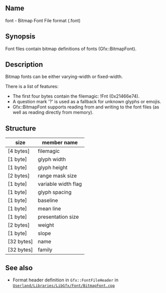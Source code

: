 ## Name

font - Bitmap Font File format (.font)

## Synopsis

Font files contain bitmap definitions of fonts (Gfx::BitmapFont).

## Description

Bitmap fonts can be either varying-width or fixed-width.

There is a list of features:

- The first four bytes contain the filemagic: !Fnt (0x21466e74).
- A question mark '?' is used as a fallback for unknown glyphs or emojis.
- Gfx::BitmapFont supports reading from and writing to the font files (as well as reading directly from memory).

## Structure

| size       | member name         |
|------------|---------------------|
| [4 bytes]  | filemagic           |
| [1 byte]   | glyph width         |
| [1 byte]   | glyph height        |
| [2 bytes]  | range mask size     |
| [1 byte]   | variable width flag |
| [1 byte]   | glyph spacing       |
| [1 byte]   | baseline            |
| [1 byte]   | mean line           |
| [1 byte]   | presentation size   |
| [2 bytes]  | weight              |
| [1 byte]   | slope               |
| [32 bytes] | name                |
| [32 bytes] | family              |

## See also

- Format header definition in `Gfx::FontFileHeader`
  in [`Userland/Libraries/LibGfx/Font/BitmapFont.cpp`](../../../../../Userland/Libraries/LibGfx/Font/BitmapFont.cpp)
